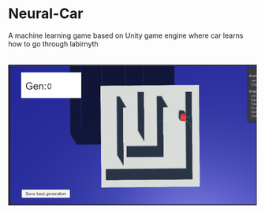 # Neural-Car
A machine learning game based on Unity game engine where car learns how to go through labirnyth
<br>
<br>
<br>
![](https://github.com/lukiszki/Neural-Car/blob/main/NeuralCar/images/Capture.PNG)

